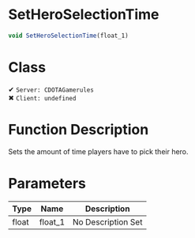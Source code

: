 # SetHeroSelectionTime
```js	
void SetHeroSelectionTime(float_1)
```
# Class
✔ `Server: CDOTAGamerules`  
✖ `Client: undefined`  

# Function Description
Sets the amount of time players have to pick their hero.
# Parameters
Type|Name|Description
--|--|--
float|float_1|No Description Set
